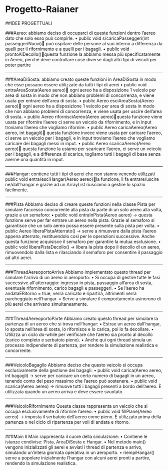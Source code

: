 # Progetto-Raianer

##IDEE PROGETTUALI

###Aereo: abbiamo deciso di occuparci di queste funzioni dentro l’aereo dato che solo esso può compirle.
•	public void s/caricaPasseggeri(int passeggeriNuovi) può ospitare delle persone al suo interno a differenza da quelli per il rifornimento e a quelli per i bagagli.
•	public void prontoAlDecollo()questa funzione la abbiamo messa più specificatamente in Aereo, perché deve controllare cose diverse dagli altri tipi di veicoli per poter partire
________________________________________
###AreaDiSosta: abbiamo creato queste funzioni in AreaDiSosta in modo che esse possano essere utilizzate da tutti i tipi di aerei
•	public void entraAreaSosta(Aereo aereo) ogni aereo ha a disposizione 1 veicolo per area di sosta in modo che non abbiano problemi di concorrenza, e viene usata per entrare dell’area di sosta.
•	public Aereo esciAreaSosta(Aereo aereo) ogni aereo ha a disposizione 1 veicolo per area di sosta in modo che non abbiano problemi di concorrenza, e viene usata per uscire dell’area di sosta.
•	public Aereo rifornisciAereo(Aereo aereo)questa funzione viene usata per rifornire l’aereo ci serve un veicolo da rifornimento, e in input troviamo l’aereo che vogliamo rifornire.
•	public Aereo caricaAereo(Aereo aereo, int bagagli) questa funzione invece viene usata per caricare l’aereo, ci serve un veicolo per i bagagli, e in input troviamo l’aereo che vogliamo caricare dei bagagli messi in input.
•	public Aereo scaricaAereo(Aereo aereo) questa funzione la usiamo per scaricare l’aereo, ci serve un veicolo per i bagagli, e a differenza di scarica, togliamo tutti i bagagli di base senza averne una quantità in input.
________________________________________
###Hangar: contiene tutti i tipi di aerei che non stanno venendo utilizzati
public void entra/esciHangar(Aereo aereo)la funzione, li fa entrare/uscire ne/dall’hangar e grazie ad un ArrayList riusciamo a gestire lo spazio facilmente.
________________________________________
###Pista
Abbiamo deciso di creare queste funzioni nella classe Pista per simulare l’accesso concorrente alla pista da parte di un solo aereo alla volta, grazie a un semaforo:
•	public void entraInPista(Aereo aereo) → questa funzione serve per far entrare un aereo nella pista. Grazie al semaforo si garantisce che un solo aereo possa essere presente sulla pista per volta.
•	public Aereo liberaPistaAtterrato() → serve a rimuovere dalla pista l’aereo appena atterrato, restituendolo così per le operazioni successive. Anche questa funzione acquisisce il semaforo per garantire la mutua esclusione.
•	public void liberaPistaDecollo() → libera la pista dopo il decollo di un aereo, rimuovendolo dalla lista e rilasciando il semaforo per consentire il passaggio ad altri aerei.
________________________________________
###ThreadAereoportoArriva
Abbiamo implementato questo thread per simulare l'arrivo di un aereo in aeroporto:
•	Si occupa di gestire tutte le fasi successive all'atterraggio: ingresso in pista, passaggio all’area di sosta, eventuale rifornimento, carico bagagli e passeggeri.
•	Se l’aereo ha andataERitorno = true, verrà caricato e ripartirà, altrimenti verrà parcheggiato nell’hangar.
•	Serve a simulare il comportamento asincrono di più aerei che arrivano simultaneamente.
________________________________________
###ThreadAereoportoParte
Abbiamo creato questo thread per simulare la partenza di un aereo che si trova nell’hangar:
•	Estrae un aereo dall’hangar, lo sposta nell’area di sosta, lo rifornisce e lo carica, poi lo fa decollare.
•	Utilizza un ciclo do-while per verificare che l’aereo sia pronto al decollo (carico completo e serbatoio pieno).
•	Anche qui ogni thread simula un processo indipendente di partenza, per rendere la simulazione realistica e concorrente.
________________________________________
###VeicoloBagaglio
Abbiamo deciso che questo veicolo si occupa esclusivamente della gestione dei bagagli:
•	public void carica(Aereo aereo, int bagagli) → serve per caricare un certo numero di bagagli in un aereo, tenendo conto del peso massimo che l’aereo può sostenere.
•	public void scarica(Aereo aereo) → rimuove tutti i bagagli presenti a bordo dell’aereo. È utilizzata quando un aereo arriva e deve essere svuotato.
________________________________________
###VeicoloRifornimento
Questa classe rappresenta un veicolo che si occupa esclusivamente di rifornire l’aereo:
•	public void fillPlane(Aereo aereo) → imposta il serbatoio dell’aereo come pieno. È utilizzato prima della partenza o nel ciclo di ripartenza per voli di andata e ritorno.
________________________________________
###Main
Il Main rappresenta il cuore della simulazione:
•	Contiene le istanze condivise: Pista, AreaDiSosta e Hangar.
•	Nel metodo main() vengono inizializzati gli aerei e avviati i thread di partenza e arrivo, simulando un’intera giornata operativa in un aeroporto.
•	riempiHangar() serve a popolare inizialmente l’hangar con alcuni aerei pronti a partire, rendendo la simulazione realistica.

